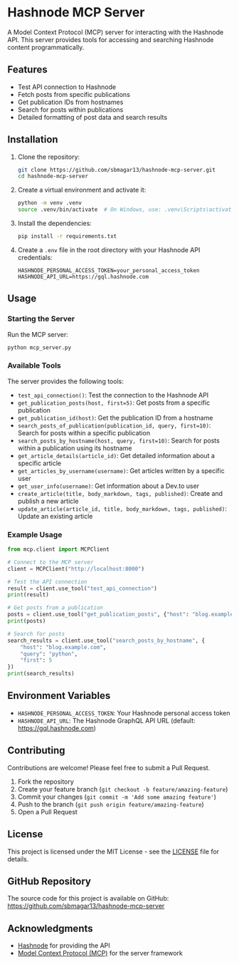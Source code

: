 # Hashnode MCP Server

A Model Context Protocol (MCP) server for interacting with the Hashnode API. This server provides tools for accessing and searching Hashnode content programmatically.

## Features

- Test API connection to Hashnode
- Fetch posts from specific publications
- Get publication IDs from hostnames
- Search for posts within publications
- Detailed formatting of post data and search results

## Installation

1. Clone the repository:
   ```bash
   git clone https://github.com/sbmagar13/hashnode-mcp-server.git
   cd hashnode-mcp-server
   ```

2. Create a virtual environment and activate it:
   ```bash
   python -m venv .venv
   source .venv/bin/activate  # On Windows, use: .venv\Scripts\activate
   ```

3. Install the dependencies:
   ```bash
   pip install -r requirements.txt
   ```

4. Create a `.env` file in the root directory with your Hashnode API credentials:
   ```
   HASHNODE_PERSONAL_ACCESS_TOKEN=your_personal_access_token
   HASHNODE_API_URL=https://gql.hashnode.com
   ```

## Usage

### Starting the Server

Run the MCP server:

```bash
python mcp_server.py
```

### Available Tools

The server provides the following tools:

- `test_api_connection()`: Test the connection to the Hashnode API
- `get_publication_posts(host, first=5)`: Get posts from a specific publication
- `get_publication_id(host)`: Get the publication ID from a hostname
- `search_posts_of_publication(publication_id, query, first=10)`: Search for posts within a specific publication
- `search_posts_by_hostname(host, query, first=10)`: Search for posts within a publication using its hostname
- `get_article_details(article_id)`: Get detailed information about a specific article
- `get_articles_by_username(username)`: Get articles written by a specific user
- `get_user_info(username)`: Get information about a Dev.to user
- `create_article(title, body_markdown, tags, published)`: Create and publish a new article
- `update_article(article_id, title, body_markdown, tags, published)`: Update an existing article

### Example Usage

```python
from mcp.client import MCPClient

# Connect to the MCP server
client = MCPClient("http://localhost:8000")

# Test the API connection
result = client.use_tool("test_api_connection")
print(result)

# Get posts from a publication
posts = client.use_tool("get_publication_posts", {"host": "blog.example.com", "first": 10})
print(posts)

# Search for posts
search_results = client.use_tool("search_posts_by_hostname", {
    "host": "blog.example.com",
    "query": "python",
    "first": 5
})
print(search_results)
```

## Environment Variables

- `HASHNODE_PERSONAL_ACCESS_TOKEN`: Your Hashnode personal access token
- `HASHNODE_API_URL`: The Hashnode GraphQL API URL (default: https://gql.hashnode.com)

## Contributing

Contributions are welcome! Please feel free to submit a Pull Request.

1. Fork the repository
2. Create your feature branch (`git checkout -b feature/amazing-feature`)
3. Commit your changes (`git commit -m 'Add some amazing feature'`)
4. Push to the branch (`git push origin feature/amazing-feature`)
5. Open a Pull Request

## License

This project is licensed under the MIT License - see the [LICENSE](LICENSE) file for details.

## GitHub Repository

The source code for this project is available on GitHub:
https://github.com/sbmagar13/hashnode-mcp-server

## Acknowledgments

- [Hashnode](https://hashnode.com/) for providing the API
- [Model Context Protocol (MCP)](https://github.com/modelcontextprotocol/mcp) for the server framework
